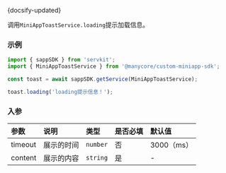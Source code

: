{docsify-updated}

调用`MiniAppToastService.loading`提示加载信息。

### 示例

```js
import { sappSDK } from 'servkit';
import { MiniAppToastService } from '@manycore/custom-miniapp-sdk';

const toast = await sappSDK.getService(MiniAppToastService);

toast.loading('loading提示信息！');
```

### 入参

| 参数 | 说明 | 类型 |  是否必填 | 默认值 |
| :-----| :---- | :---- | :----| :----|
| timeout | 展示的时间 | `number` |  否 | 3000（ms）|
| content | 展示的内容 | `string` |  是 | - |
